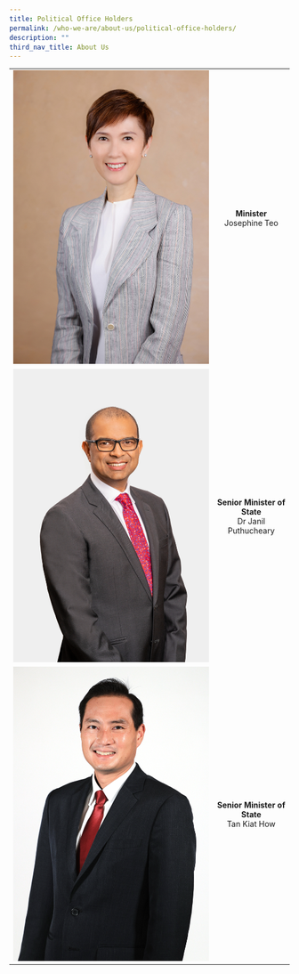 ```yaml
---
title: Political Office Holders
permalink: /who-we-are/about-us/political-office-holders/
description: ""
third_nav_title: About Us
---
```

|  |  | 
| ------------- |:-------------:|
| ![](/images/POHes/min%20josephine%20teo%202021-34.jpg?cropResize=10,10) | **Minister** <br> Josephine Teo |
| ![](/images/POHes/sms%20janil%20(formal).jpg?cropResize=10,10) | **Senior Minister of State** <br> Dr Janil Puthucheary |
| ![](/images/POHes/tan%20kiat%20how%20suit%20photo.jpg?cropResize=10,10) | **Senior Minister of State** <br> Tan Kiat How |
